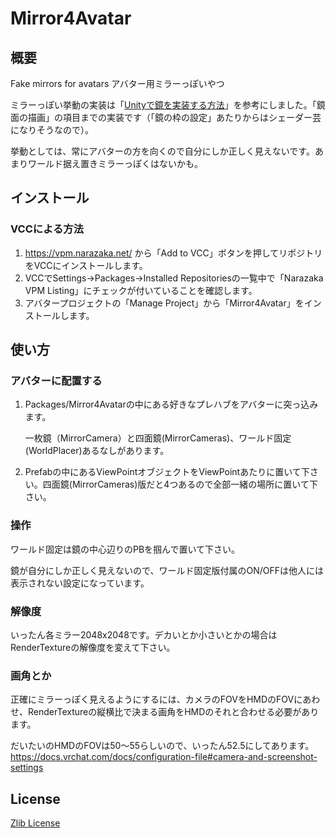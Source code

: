 # Mirror4Avatar

## 概要

Fake mirrors for avatars アバター用ミラーっぽいやつ

ミラーっぽい挙動の実装は「[Unityで鏡を実装する方法](https://qiita.com/nkjzm/items/ccba41a6e7e5211aae95)」を参考にしました。「鏡面の描画」の項目までの実装です（「鏡の枠の設定」あたりからはシェーダー芸になりそうなので）。

挙動としては、常にアバターの方を向くので自分にしか正しく見えないです。あまりワールド据え置きミラーっぽくはないかも。

## インストール

### VCCによる方法

1. https://vpm.narazaka.net/ から「Add to VCC」ボタンを押してリポジトリをVCCにインストールします。
2. VCCでSettings→Packages→Installed Repositoriesの一覧中で「Narazaka VPM Listing」にチェックが付いていることを確認します。
3. アバタープロジェクトの「Manage Project」から「Mirror4Avatar」をインストールします。

## 使い方

### アバターに配置する

1. Packages/Mirror4Avatarの中にある好きなプレハブをアバターに突っ込みます。

   一枚鏡（MirrorCamera）と四面鏡(MirrorCameras)、ワールド固定(WorldPlacer)あるなしがあります。

2. Prefabの中にあるViewPointオブジェクトをViewPointあたりに置いて下さい。四面鏡(MirrorCameras)版だと4つあるので全部一緒の場所に置いて下さい。

### 操作

ワールド固定は鏡の中心辺りのPBを掴んで置いて下さい。

鏡が自分にしか正しく見えないので、ワールド固定版付属のON/OFFは他人には表示されない設定になっています。

### 解像度

いったん各ミラー2048x2048です。デカいとか小さいとかの場合はRenderTextureの解像度を変えて下さい。

### 画角とか

正確にミラーっぽく見えるようにするには、カメラのFOVをHMDのFOVにあわせ、RenderTextureの縦横比で決まる画角をHMDのそれと合わせる必要があります。

だいたいのHMDのFOVは50～55らしいので、いったん52.5にしてあります。
https://docs.vrchat.com/docs/configuration-file#camera-and-screenshot-settings

## License

[Zlib License](LICENSE.txt)
